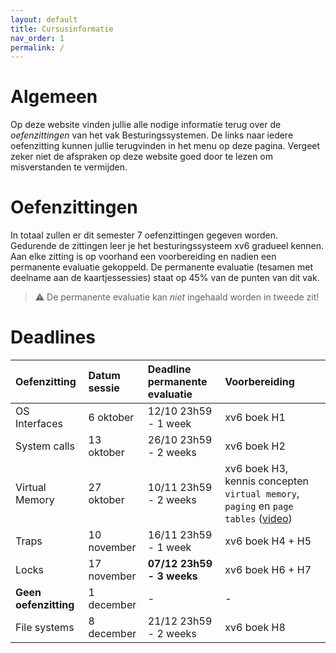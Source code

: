 ```yaml
---
layout: default
title: Cursusinformatie
nav_order: 1
permalink: /
---
```


# Algemeen

Op deze website vinden jullie alle nodige informatie terug over de *oefenzittingen* van het vak Besturingssystemen.
De links naar iedere oefenzitting kunnen jullie terugvinden in het menu op deze pagina.
Vergeet zeker niet de afspraken op deze website goed door te lezen om misverstanden te vermijden.

# Oefenzittingen

In totaal zullen er dit semester 7 oefenzittingen gegeven worden.
Gedurende de zittingen leer je het besturingssysteem xv6 gradueel kennen.
Aan elke zitting is op voorhand een voorbereiding en nadien een permanente evaluatie gekoppeld.
De permanente evaluatie (tesamen met deelname aan de kaartjessessies) staat op 45% van de punten van dit vak.

> :warning: De permanente evaluatie kan *niet* ingehaald worden in tweede zit!

# Deadlines

| Oefenzitting  | Datum sessie | Deadline permanente evaluatie | Voorbereiding
|:--------------|:-------------|:------------------------------|:-------------
| OS Interfaces | 6 oktober    | 12/10 23h59 - 1 week  | xv6 boek H1
| System calls  | 13 oktober   | 26/10 23h59 - 2 weeks | xv6 boek H2
| Virtual Memory| 27 oktober   | 10/11 23h59 - 2 weeks | xv6 boek H3, kennis concepten `virtual memory`, `paging` en `page tables` ([video](https://www.youtube.com/watch?v=JgTXJ-ZV5Zw))
| Traps         | 10 november  | 16/11 23h59 - 1 week  | xv6 boek H4 + H5
| Locks         | 17 november  | **07/12 23h59 - 3 weeks** | xv6 boek H6 + H7
| **Geen oefenzitting** | 1 december   | -  | -
| File  systems | 8 december   | 21/12 23h59 - 2 weeks | xv6 boek H8
